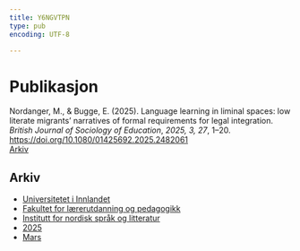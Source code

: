 ```yaml
---
title: Y6NGVTPN
type: pub
encoding: UTF-8

---
```

<h1>Publikasjon</h1>
<article id="csl-bib-container-Y6NGVTPN" class="csl-bib-container">
  <div class="csl-bib-body"> <div class="csl-entry">Nordanger, M., &#38; Bugge, E. (2025). Language learning in liminal spaces: low literate migrants’ narratives of formal requirements for legal integration. <i>British Journal of Sociology of Education</i>, <i>2025, 3, 27</i>, 1–20. <a href="https://doi.org/10.1080/01425692.2025.2482061">https://doi.org/10.1080/01425692.2025.2482061</a></div> </div>
  <div class="csl-bib-buttons">
    <a href="#taxonomy-article-Y6NGVTPN" alt="archive" class="csl-bib-button">Arkiv</a>
  </div>
  <div id="csl-bib-meta-container-Y6NGVTPN"></div>
</article>
<div id="csl-bib-meta-Y6NGVTPN" class="csl-bib-meta">
  <article id="taxonomy-article-Y6NGVTPN" class="taxonomy-article">
    <h1>Arkiv</h1>
    <ul>
      <li><a href="{{< params subfolder >}}nn/archive/?key=3DCRN523">Universitetet i Innlandet</a></li>
      <li><a href="{{< params subfolder >}}nn/archive/?key=WYNZA47F">Fakultet for lærerutdanning og pedagogikk</a></li>
      <li><a href="{{< params subfolder >}}nn/archive/?key=T9U6ILTU">Institutt for nordisk språk og litteratur</a></li>
      <li><a href="{{< params subfolder >}}nn/archive/?key=SPIZ6VGU">2025</a></li>
      <li><a href="{{< params subfolder >}}nn/archive/?key=Z6CRQ9VV">Mars</a></li>
    </ul>
  </article>
</div>

